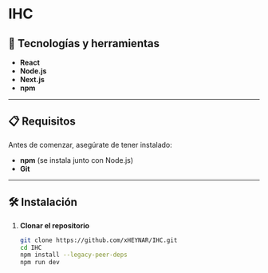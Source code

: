 # IHC

## 🚀 Tecnologías y herramientas

- **React**
- **Node.js**  
- **Next.js**  
- **npm** 

---

## 📋 Requisitos

Antes de comenzar, asegúrate de tener instalado:

- **npm** (se instala junto con Node.js)  
- **Git**  

---

## 🛠️ Instalación

1. **Clonar el repositorio**  
   ```bash
   git clone https://github.com/xHEYNAR/IHC.git
   cd IHC
   npm install --legacy-peer-deps
   npm run dev
